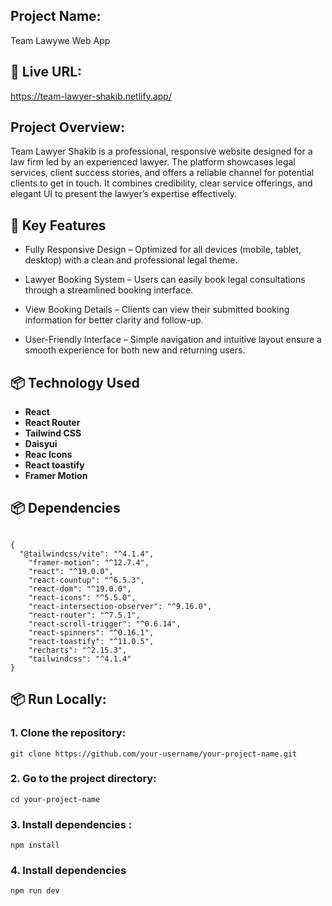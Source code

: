 ## Project Name:
Team Lawywe Web App


## 🔗 Live URL:

https://team-lawyer-shakib.netlify.app/

## Project Overview:

Team Lawyer Shakib is a professional, responsive website designed for a law firm led by an experienced lawyer. The platform showcases legal services, client success stories, and offers a reliable channel for potential clients to get in touch. It combines credibility, clear service offerings, and elegant UI to present the lawyer’s expertise effectively.

## 🚀 Key Features


- Fully Responsive Design – Optimized for all devices (mobile, tablet, desktop) with a clean and professional legal theme.

- Lawyer Booking System – Users can easily book legal consultations through a streamlined booking interface.

- View Booking Details – Clients can view their submitted booking information for better clarity and follow-up.

- User-Friendly Interface – Simple navigation and intuitive layout ensure a smooth experience for both new and returning users.

## 📦 Technology Used

- **React**
- **React Router**
- **Tailwind CSS**
- **Daisyui**
- **Reac Icons**
- **React toastify**
- **Framer Motion**

## 📦 Dependencies
```

{
  "@tailwindcss/vite": "^4.1.4",
    "framer-motion": "^12.7.4",
    "react": "^19.0.0",
    "react-countup": "^6.5.3",
    "react-dom": "^19.0.0",
    "react-icons": "^5.5.0",
    "react-intersection-observer": "^9.16.0",
    "react-router": "^7.5.1",
    "react-scroll-trigger": "^0.6.14",
    "react-spinners": "^0.16.1",
    "react-toastify": "^11.0.5",
    "recharts": "^2.15.3",
    "tailwindcss": "^4.1.4"
}
```

## 📦 Run Locally:

### 1. Clone the repository:
```
git clone https://github.com/your-username/your-project-name.git
```

### 2. Go to the project directory:
```
cd your-project-name
```

### 3. Install dependencies :
```
npm install
```

### 4. Install dependencies
```
npm run dev
```
